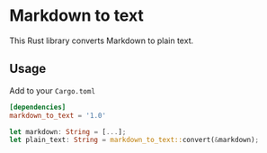 # Markdown to text

This Rust library converts Markdown to plain text.

## Usage

Add to your `Cargo.toml`

```toml
[dependencies]
markdown_to_text = '1.0'
```

```rust
let markdown: String = [...];
let plain_text: String = markdown_to_text::convert(&markdown);
```
